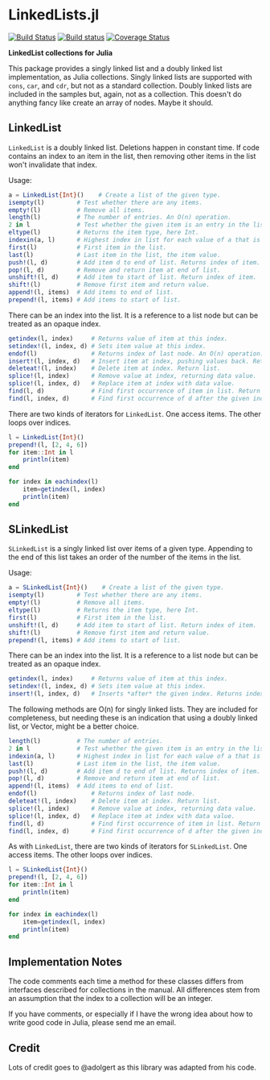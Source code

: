 # LinkedLists.jl

[![Build Status](https://travis-ci.org/ChrisRackauckas/Lists.jl.svg?branch=master)](https://travis-ci.org/ChrisRackauckas/Lists.jl)
[![Build status](https://ci.appveyor.com/api/projects/status/y21avwoiq01g9ps6?svg=true)](https://ci.appveyor.com/project/ChrisRackauckas/lists-jl)
[![Coverage Status](https://coveralls.io/repos/github/ChrisRackauckas/Lists.jl/badge.svg?branch=master)](https://coveralls.io/github/ChrisRackauckas/Lists.jl?branch=master)

**LinkedList collections for Julia**

This package provides a singly linked list and a doubly linked list
implementation, as Julia collections. Singly linked lists are
supported with `cons`, `car`, and `cdr`, but not as a standard
collection. Doubly linked lists are included in the samples but,
again, not as a collection. This doesn't do anything fancy
like create an array of nodes. Maybe it should.

## LinkedList

`LinkedList` is a doubly linked list. Deletions happen in constant time.
If code contains an index to an item in the list, then
removing other items in the list won't invalidate that index.

Usage:
```julia
a = LinkedList{Int}()    # Create a list of the given type.
isempty(l)         # Test whether there are any items.
empty!(l)          # Remove all items.
length(l)          # The number of entries. An O(n) operation.
2 in l             # Test whether the given item is an entry in the list. O(n).
eltype(l)          # Returns the item type, here Int.
indexin(a, l)      # Highest index in list for each value of a that is member.
first(l)           # First item in the list.
last(l)            # Last item in the list, the item value.
push!(l, d)        # Add item d to end of list. Returns index of item.
pop!(l, d)         # Remove and return item at end of list.
unshift!(l, d)     # Add item to start of list. Return index of item.
shift!(l)          # Remove first item and return value.
append!(l, items)  # Add items to end of list.
prepend!(l, items) # Add items to start of list.
```

There can be an index into the list. It is a reference to a list
node but can be treated as an opaque index.
```julia
getindex(l, index)     # Returns value of item at this index.
setindex!(l, index, d) # Sets item value at this index.
endof(l)               # Returns index of last node. An O(n) operation.
insert!(l, index, d)   # Insert item at index, pushing values back. Return index.
deleteat!(l, index)    # Delete item at index. Return list.
splice!(l, index)      # Remove value at index, returning data value.
splice!(l, index, d)   # Replace item at index with data value.
find(l, d)             # Find first occurrence of item in list. Return its index.
find(l, index, d)      # Find first occurrence of d after the given index.
```

There are two kinds of iterators for `LinkedList`. One access items.
The other loops over indices.
```julia
l = LinkedList{Int}()
prepend!(l, [2, 4, 6])
for item::Int in l
    println(item)
end

for index in eachindex(l)
    item=getindex(l, index)
    println(item)
end

```

## SLinkedList

`SLinkedList` is a singly linked list over items of a given type.
Appending to the end of this list takes an order of the number of
the items in the list.

Usage:
```julia
a = SLinkedList{Int}()    # Create a list of the given type.
isempty(l)         # Test whether there are any items.
empty!(l)          # Remove all items.
eltype(l)          # Returns the item type, here Int.
first(l)           # First item in the list.
unshift!(l, d)     # Add item to start of list. Return index of item.
shift!(l)          # Remove first item and return value.
prepend!(l, items) # Add items to start of list.
```

There can be an index into the list. It is a reference to a list
node but can be treated as an opaque index.
```julia
getindex(l, index)     # Returns value of item at this index.
setindex!(l, index, d) # Sets item value at this index.
insert!(l, index, d)   # Inserts *after* the given index. Returns index.
```

The following methods are O(n) for singly linked lists.
They are included for completeness, but needing these is an indication
that using a doubly linked list, or Vector, might be a better choice.
```julia
length(l)          # The number of entries.
2 in l             # Test whether the given item is an entry in the list.
indexin(a, l)      # Highest index in list for each value of a that is member.
last(l)            # Last item in the list, the item value.
push!(l, d)        # Add item d to end of list. Returns index of item.
pop!(l, d)         # Remove and return item at end of list.
append!(l, items)  # Add items to end of list.
endof(l)               # Returns index of last node.
deleteat!(l, index)    # Delete item at index. Return list.
splice!(l, index)      # Remove value at index, returning data value.
splice!(l, index, d)   # Replace item at index with data value.
find(l, d)             # Find first occurrence of item in list. Return its index.
find(l, index, d)      # Find first occurrence of d after the given index.
```

As with `LinkedList`, there are two kinds of iterators for `SLinkedList`. One access items.
The other loops over indices.
```julia
l = SLinkedList{Int}()
prepend!(l, [2, 4, 6])
for item::Int in l
    println(item)
end

for index in eachindex(l)
    item=getindex(l, index)
    println(item)
end

```

## Implementation Notes

The code comments each time a method for these classes
differs from interfaces described for collections in
the manual. All differences stem from an assumption
that the index to a collection will be an integer.

If you have comments, or especially if I have the wrong idea
about how to write good code in Julia, please send me an email.

## Credit

Lots of credit goes to @adolgert as this library was adapted from his code.
